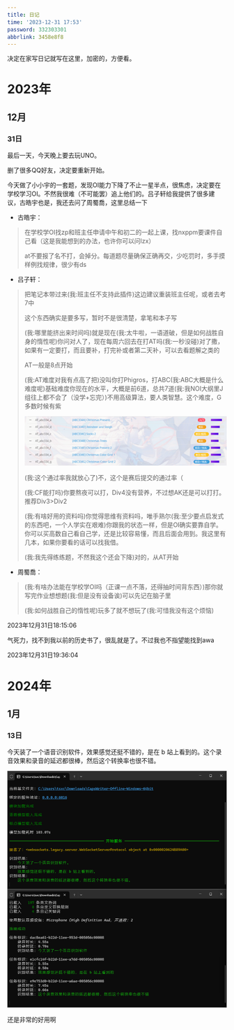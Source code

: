 ```yaml
---
title: 日记
time: '2023-12-31 17:53'
password: 332303301
abbrlink: 3458e8f8
---
```


决定在家写日记就写在这里，加密的，方便看。

# 2023年

## 12月

### 31日

最后一天，今天晚上要去玩UNO。

删了很多QQ好友，决定要重新开始。

今天做了小小宇的一套题，发现OI能力下降了不止一星半点，很焦虑，决定要在学校学习OI。不然我很难（不可能罢）追上他们的。吕子轩给我提供了很多建议，古皓宇也是，我还去问了周蜀喬，这里总结一下

* 古皓宇：

> 在学校学OI找zp和班主任申请中午和初二的一起上课，找nxppm要课件自己看（这是我能想到的办法，也许你可以问lzx）
>
> at不要报了名不打，会掉分。每道题尽量确保正确再交，少吃罚时，多手摸样例找规律，很少有ds
>

* 吕子轩：

> 把笔记本带过来(我:班主任不支持此插件)这边建议重装班主任呢，或者去考7中
>
> 这个东西确实是要多写，暂时不是很清楚，拿笔和本子写
>
> (我:哪里能挤出来时间吗)就是现在(我:太牛啦，一语道破，但是如何战胜自身的惰性呢)你问对人了，现在每周六回去在打AT吗(我:一秒没碰)对了撒，如果有一定要打，而且要补，打完补或者第二天补，可以去看题解之类的
>
> AT一般是8点开始
>
> (我:AT难度对我有点高了把)没叫你打Phigros，打ABC(我:ABC大概是什么难度呢)基础难度你现在的水平，大概是前6道，总共7道(我:我NOI大纲里J组往上都不会了（没学+忘完）)不用高级算法，要人类智慧。这个难度，G多数时候有紫
>
> ![image-20231231180929814](./日记/image-20231231180929814.png)
>
> (我:这个通过率我就放心了)不，这个是赛后提交的通过率（
>
> (我:CF能打吗)你要熬夜可以打，Div4没有营养，不过想AK还是可以打打。推荐Div3>Div2
>
> (我:有啥好用的资料吗)你觉得思维有资料吗，唯手熟尔(我:至少要点启发式的东西吧，一个人学实在艰难)你跟我的状态一样，但是OI确实要靠自学。你可以买高数自己看自己学，还是比较容易懂，而且后面会用到。我这里有几本，如果你要看的话可以找我借。
>
> (我:我先得练练题，不然我这个还会下降)对的，从AT开始
>

* 周蜀喬：

> (我:有啥办法能在学校学OI吗（正课一点不落，还得抽时间背东西）)那你就写完作业想想题(我:但是没有设备诶)可以先记在脑子里
>
> (我:如何战胜自己的惰性呢)玩多了就不想玩了(我:可惜我没有这个烦恼)

2023年12月31日18:15:06

气死力，找不到我以前的历史书了，很乱就是了。不过我也不指望能找到awa

2023年12月31日19:36:04

# 2024年

## 1月

### 13日

今天装了一个语音识别软件，效果感觉还挺不错的，是在 b 站上看到的。这个录音效果和录音的延迟都很棒，然后这个转换率也很不错。

![image-20240114000822037](./日记/image-20240114000822037.png)

还是非常的好用啊
